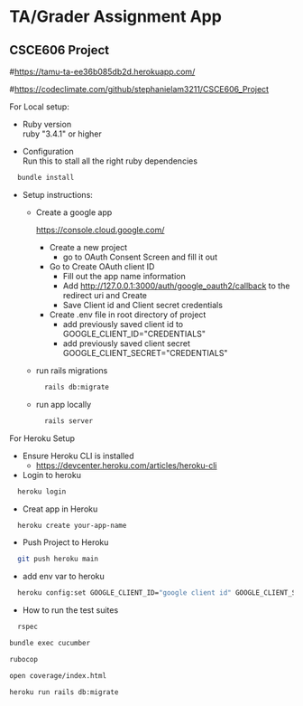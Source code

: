 # TA/Grader Assignment App 
## CSCE606 Project

#https://tamu-ta-ee36b085db2d.herokuapp.com/

#https://codeclimate.com/github/stephanielam3211/CSCE606_Project

For Local setup:

* Ruby version  
    ruby "3.4.1" or higher

* Configuration  
    Run this to stall all the right ruby dependencies
```sh
  bundle install
```
* Setup instructions:
    * Create a google app 

      https://console.cloud.google.com/

        * Create a new project
            * go to OAuth Consent Screen and fill it out
        * Go to Create OAuth client ID 
            * Fill out the app name information
            * Add http://127.0.0.1:3000/auth/google_oauth2/callback to the redirect uri and Create
            * Save Client id and Client secret credentials
        * Create .env file in root directory of project
            * add previously saved client id to GOOGLE_CLIENT_ID="CREDENTIALS"
            * add previously saved client secret GOOGLE_CLIENT_SECRET="CREDENTIALS"
    * run rails migrations
        ```sh
          rails db:migrate
        ```
    * run app locally
        ```sh
          rails server
        ```
For Heroku Setup

* Ensure Heroku CLI is installed
    * https://devcenter.heroku.com/articles/heroku-cli
* Login to heroku
```sh
  heroku login
```
* Creat app in Heroku
```sh
  heroku create your-app-name
```
* Push Project to Heroku
```sh
  git push heroku main
```
* add env var to heroku
```sh
  heroku config:set GOOGLE_CLIENT_ID="google client id" GOOGLE_CLIENT_SECRET="google client secret"
```

* How to run the test suites

```sh
  rspec
```
```sh 
bundle exec cucumber
```
```sh 
rubocop
```
```sh 
open coverage/index.html
``` 
```
heroku run rails db:migrate
```
